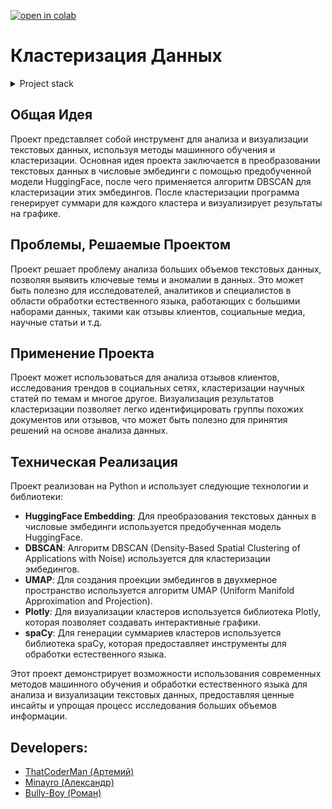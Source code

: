 [![open in colab](https://colab.research.google.com/assets/colab-badge.svg)](https://colab.research.google.com/github/ThatCoderMan/claster/blob/master/cluster.ipynb)

# Кластеризация Данных

<details>
<summary>Project stack</summary>

 - Python 3.10
 - HuggingFace Embedding
 - DBSCAN
 - UMAP
 - Plotly
 - spaCy

</details>


## Общая Идея

Проект представляет собой инструмент для анализа и визуализации текстовых данных, используя методы машинного обучения и кластеризации. Основная идея проекта заключается в преобразовании текстовых данных в числовые эмбединги с помощью предобученной модели HuggingFace, после чего применяется алгоритм DBSCAN для кластеризации этих эмбедингов. После кластеризации программа генерирует суммари для каждого кластера и визуализирует результаты на графике.

## Проблемы, Решаемые Проектом

Проект решает проблему анализа больших объемов текстовых данных, позволяя выявить ключевые темы и аномалии в данных. Это может быть полезно для исследователей, аналитиков и специалистов в области обработки естественного языка, работающих с большими наборами данных, такими как отзывы клиентов, социальные медиа, научные статьи и т.д.

## Применение Проекта

Проект может использоваться для анализа отзывов клиентов, исследования трендов в социальных сетях, кластеризации научных статей по темам и многое другое. Визуализация результатов кластеризации позволяет легко идентифицировать группы похожих документов или отзывов, что может быть полезно для принятия решений на основе анализа данных.

## Техническая Реализация

Проект реализован на Python и использует следующие технологии и библиотеки:

- **HuggingFace Embedding**: Для преобразования текстовых данных в числовые эмбединги используется предобученная модель HuggingFace.
- **DBSCAN**: Алгоритм DBSCAN (Density-Based Spatial Clustering of Applications with Noise) используется для кластеризации эмбедингов.
- **UMAP**: Для создания проекции эмбедингов в двухмерное пространство используется алгоритм UMAP (Uniform Manifold Approximation and Projection).
- **Plotly**: Для визуализации кластеров используется библиотека Plotly, которая позволяет создавать интерактивные графики.
- **spaCy**: Для генерации суммариев кластеров используется библиотека spaCy, которая предоставляет инструменты для обработки естественного языка.

Этот проект демонстрирует возможности использования современных методов машинного обучения и обработки естественного языка для анализа и визуализации текстовых данных, предоставляя ценные инсайты и упрощая процесс исследования больших объемов информации.




## Developers:

- [ThatCoderMan (Артемий)](https://github.com/ThatCoderMan)
- [Minayro (Александр)](https://github.com/Minayro)
- [Bully-Boy (Роман)](https://github.com/Bully-Boy)